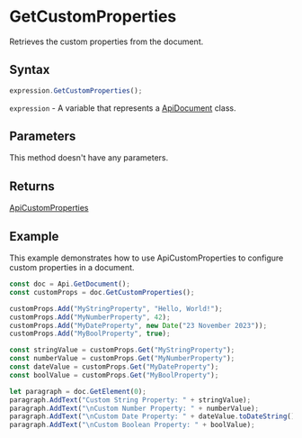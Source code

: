 # GetCustomProperties

Retrieves the custom properties from the document.

## Syntax

```javascript
expression.GetCustomProperties();
```

`expression` - A variable that represents a [ApiDocument](../ApiDocument.md) class.

## Parameters

This method doesn't have any parameters.

## Returns

[ApiCustomProperties](../../ApiCustomProperties/ApiCustomProperties.md)

## Example

This example demonstrates how to use ApiCustomProperties to configure custom properties in a document.

```javascript editor-docx
const doc = Api.GetDocument();
const customProps = doc.GetCustomProperties();

customProps.Add("MyStringProperty", "Hello, World!");
customProps.Add("MyNumberProperty", 42);
customProps.Add("MyDateProperty", new Date("23 November 2023"));
customProps.Add("MyBoolProperty", true);

const stringValue = customProps.Get("MyStringProperty");
const numberValue = customProps.Get("MyNumberProperty");
const dateValue = customProps.Get("MyDateProperty");
const boolValue = customProps.Get("MyBoolProperty");

let paragraph = doc.GetElement(0);
paragraph.AddText("Custom String Property: " + stringValue);
paragraph.AddText("\nCustom Number Property: " + numberValue);
paragraph.AddText("\nCustom Date Property: " + dateValue.toDateString());
paragraph.AddText("\nCustom Boolean Property: " + boolValue);

```
